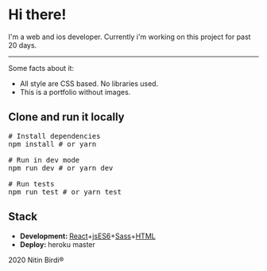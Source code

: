 <h1>Hi there!</h1>
<p>I'm a web and ios developer. Currently i'm working on this project for past 20 days.</p>
<hr></hr>

<p>Some facts about it:</p>
<ul>
<li>All style are CSS based. No libraries used.</li>
<li>This is a portfolio without images.</li>
</ul>

<h2>Clone and run it locally</h2>

<div class="readme-div"><pre>
<span class="pl-c"><span class="pl-c">#</span> Install dependencies</span>
npm install <span class="pl-c"><span class="pl-c">#</span> or yarn</span><br>
<span class="pl-c"><span class="pl-c">#</span> Run in dev mode</span>
npm run dev <span class="pl-c"><span class="pl-c">#</span> or yarn dev</span><br>
<span class="pl-c"><span class="pl-c">#</span> Run tests</span>
npm run <span class="pl-c1">test</span> <span class="pl-c"><span class="pl-c">#</span> or yarn test</span></pre></div>

<h2>Stack</h2>

<ul>
<li><strong>Development: </strong><a href="https://reactjs.org" rel="nofollow">React</a>+<a href="https://www.javascript.com" rel="nofollow">jsES6</a>+<a href="https://sass-lang.com" rel="nofollow">Sass</a>+<a href="https://html.com" rel="nofollow">HTML</a></li>
<li><strong>Deploy: </strong><a href="https://www.heroku.com"></a>heroku master</li>
</ul>

<footer>2020 Nitin Birdi®️</footer>
